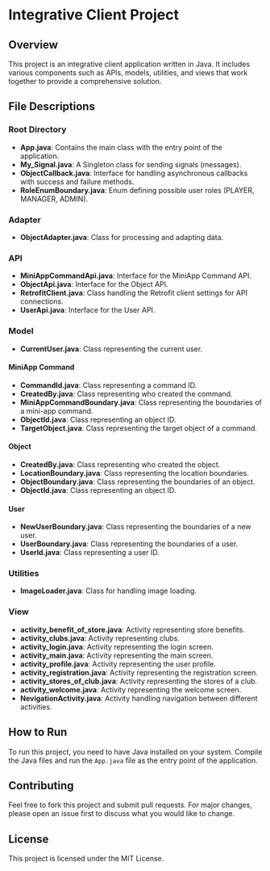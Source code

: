 
# Integrative Client Project

## Overview
This project is an integrative client application written in Java. It includes various components such as APIs, models, utilities, and views that work together to provide a comprehensive solution.

## File Descriptions

### Root Directory

- **App.java**: Contains the main class with the entry point of the application.
- **My_Signal.java**: A Singleton class for sending signals (messages).
- **ObjectCallback.java**: Interface for handling asynchronous callbacks with success and failure methods.
- **RoleEnumBoundary.java**: Enum defining possible user roles (PLAYER, MANAGER, ADMIN).

### Adapter
- **ObjectAdapter.java**: Class for processing and adapting data.

### API
- **MiniAppCommandApi.java**: Interface for the MiniApp Command API.
- **ObjectApi.java**: Interface for the Object API.
- **RetrofitClient.java**: Class handling the Retrofit client settings for API connections.
- **UserApi.java**: Interface for the User API.

### Model
- **CurrentUser.java**: Class representing the current user.

#### MiniApp Command
- **CommandId.java**: Class representing a command ID.
- **CreatedBy.java**: Class representing who created the command.
- **MiniAppCommandBoundary.java**: Class representing the boundaries of a mini-app command.
- **ObjectId.java**: Class representing an object ID.
- **TargetObject.java**: Class representing the target object of a command.

#### Object
- **CreatedBy.java**: Class representing who created the object.
- **LocationBoundary.java**: Class representing the location boundaries.
- **ObjectBoundary.java**: Class representing the boundaries of an object.
- **ObjectId.java**: Class representing an object ID.

#### User
- **NewUserBoundary.java**: Class representing the boundaries of a new user.
- **UserBoundary.java**: Class representing the boundaries of a user.
- **UserId.java**: Class representing a user ID.

### Utilities
- **ImageLoader.java**: Class for handling image loading.

### View
- **activity_benefit_of_store.java**: Activity representing store benefits.
- **activity_clubs.java**: Activity representing clubs.
- **activity_login.java**: Activity representing the login screen.
- **activity_main.java**: Activity representing the main screen.
- **activity_profile.java**: Activity representing the user profile.
- **activity_registration.java**: Activity representing the registration screen.
- **activity_stores_of_club.java**: Activity representing the stores of a club.
- **activity_welcome.java**: Activity representing the welcome screen.
- **NevigationActivity.java**: Activity handling navigation between different activities.

## How to Run
To run this project, you need to have Java installed on your system. Compile the Java files and run the `App.java` file as the entry point of the application.

## Contributing
Feel free to fork this project and submit pull requests. For major changes, please open an issue first to discuss what you would like to change.

## License
This project is licensed under the MIT License.

